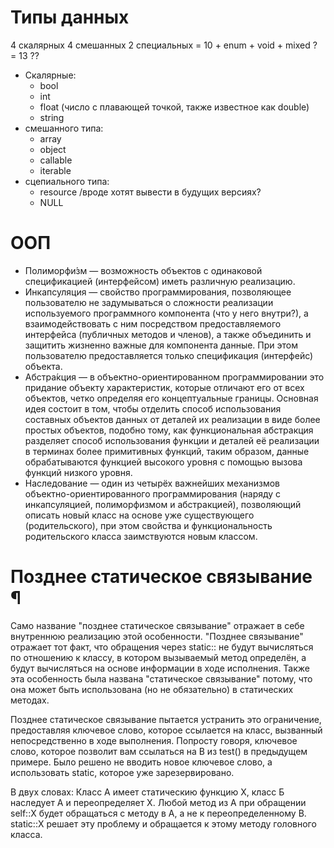 # Типы данных
  4 скалярных 4 смешанных 2 специальных = 10 + enum + void + mixed ? = 13 ??
  + Скалярные:
    - bool
    - int
    - float (число с плавающей точкой, также известное как double)
    - string
  + смешанного типа:
    - array
    - object
    - callable
    - iterable 
  + сцепиального типа:
    - resource /вроде хотят вывести в будущих версиях?
    - NULL


 # ООП
  + Полиморфи́зм — возможность объектов с одинаковой спецификацией (интерфейсом) иметь различную реализацию.
  + Инкапсуляция — свойство программирования, позволяющее пользователю не задумываться о сложности реализации используемого программного компонента (что у него внутри?), а взаимодействовать с ним посредством предоставляемого интерфейса (публичных методов и членов), а также объединить и защитить жизненно важные для компонента данные. При этом пользователю предоставляется только спецификация (интерфейс) объекта.
  + Абстра́кция  — в объектно-ориентированном программировании это придание объекту характеристик, которые отличают его от всех объектов, четко определяя его концептуальные границы. Основная идея состоит в том, чтобы отделить способ использования составных объектов данных от деталей их реализации в виде более простых объектов, подобно тому, как функциональная абстракция разделяет способ использования функции и деталей её реализации в терминах более примитивных функций, таким образом, данные обрабатываются функцией высокого уровня с помощью вызова функций низкого уровня.
  + Наследование — один из четырёх важнейших механизмов объектно-ориентированного программирования (наряду с инкапсуляцией, полиморфизмом и абстракцией), позволяющий описать новый класс на основе уже существующего (родительского), при этом свойства и функциональность родительского класса заимствуются новым классом.

# Позднее статическое связывание ¶
Само название "позднее статическое связывание" отражает в себе внутреннюю реализацию этой особенности. "Позднее связывание" отражает тот факт, что обращения через static:: не будут вычисляться по отношению к классу, в котором вызываемый метод определён, а будут вычисляться на основе информации в ходе исполнения. Также эта особенность была названа "статическое связывание" потому, что она может быть использована (но не обязательно) в статических методах.

Позднее статическое связывание пытается устранить это ограничение, предоставляя ключевое слово, которое ссылается на класс, вызванный непосредственно в ходе выполнения. Попросту говоря, ключевое слово, которое позволит вам ссылаться на B из test() в предыдущем примере. Было решено не вводить новое ключевое слово, а использовать static, которое уже зарезервировано.

В двух словах: Класс А имеет статическию функцию Х, класс Б наследует А и переопределяет Х. Любой метод из А при обращении self::X будет обращаться с методу в A, а не к переопределенному B. static::X решает эту проблему и обращается к этому методу головного класса.
